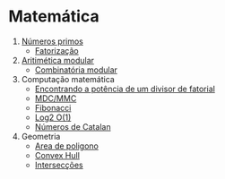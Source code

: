# Matemática

1. [Números primos](./primos.md)
    * [Fatorização](./factorization.md) 
2. [Aritimética modular](./aritimetica-modular.md)
    * [Combinatória modular](./combinatoria-modular.md)
3. Computação matemática
    * [Encontrando a potência de um divisor de fatorial](./potencia-divisor-fatorial.md)  
    * [MDC/MMC](./gdc-mmc.md)
    * [Fibonacci](./fibonacci.md)
    * [Log2 O(1)](./fast_log.md)
    * [Números de Catalan](./numeros-catalan.md)
4. Geometria
    * [Area de poligono](./Geometria/area-poligonos.md)
    * [Convex Hull](./Geometria/Convex%20Hull/Graham%20Scan.md)
    * [Intersecções](./Geometria/interseccoes.md)
    
